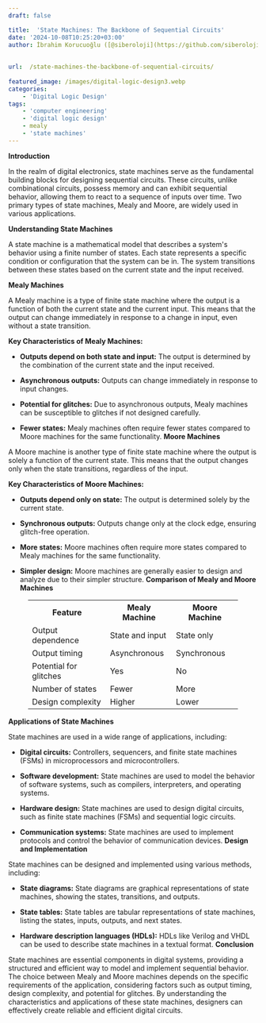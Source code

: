 ```yaml
---
draft: false

title:  'State Machines: The Backbone of Sequential Circuits'
date: '2024-10-08T10:25:20+03:00'
author: İbrahim Korucuoğlu ([@siberoloji](https://github.com/siberoloji))
 
 
url:  /state-machines-the-backbone-of-sequential-circuits/
 
featured_image: /images/digital-logic-design3.webp
categories:
    - 'Digital Logic Design'
tags:
    - 'computer engineering'
    - 'digital logic design'
    - mealy
    - 'state machines'
---
```



**Introduction**



In the realm of digital electronics, state machines serve as the fundamental building blocks for designing sequential circuits. These circuits, unlike combinational circuits, possess memory and can exhibit sequential behavior, allowing them to react to a sequence of inputs over time. Two primary types of state machines, Mealy and Moore, are widely used in various applications.



**Understanding State Machines**



A state machine is a mathematical model that describes a system's behavior using a finite number of states. Each state represents a specific condition or configuration that the system can be in. The system transitions between these states based on the current state and the input received.



**Mealy Machines**



A Mealy machine is a type of finite state machine where the output is a function of both the current state and the current input. This means that the output can change immediately in response to a change in input, even without a state transition.



**Key Characteristics of Mealy Machines:**


* **Outputs depend on both state and input:** The output is determined by the combination of the current state and the input received.

* **Asynchronous outputs:** Outputs can change immediately in response to input changes.

* **Potential for glitches:** Due to asynchronous outputs, Mealy machines can be susceptible to glitches if not designed carefully.

* **Fewer states:** Mealy machines often require fewer states compared to Moore machines for the same functionality.
**Moore Machines**



A Moore machine is another type of finite state machine where the output is solely a function of the current state. This means that the output changes only when the state transitions, regardless of the input.



**Key Characteristics of Moore Machines:**


* **Outputs depend only on state:** The output is determined solely by the current state.

* **Synchronous outputs:** Outputs change only at the clock edge, ensuring glitch-free operation.

* **More states:** Moore machines often require more states compared to Mealy machines for the same functionality.

* **Simpler design:** Moore machines are generally easier to design and analyze due to their simpler structure.
**Comparison of Mealy and Moore Machines**


<!-- wp:table -->
<figure class="wp-block-table"><table class="has-fixed-layout"><tbody><tr><th>Feature</th><th>Mealy Machine</th><th>Moore Machine</th></tr><tr><td>Output dependence</td><td>State and input</td><td>State only</td></tr><tr><td>Output timing</td><td>Asynchronous</td><td>Synchronous</td></tr><tr><td>Potential for glitches</td><td>Yes</td><td>No</td></tr><tr><td>Number of states</td><td>Fewer</td><td>More</td></tr><tr><td>Design complexity</td><td>Higher</td><td>Lower</td></tr></tbody></table></figure>
<!-- /wp:table -->


**Applications of State Machines**



State machines are used in a wide range of applications, including:


* **Digital circuits:** Controllers, sequencers, and finite state machines (FSMs) in microprocessors and microcontrollers.

* **Software development:** State machines are used to model the behavior of software systems, such as compilers, interpreters, and operating systems.

* **Hardware design:** State machines are used to design digital circuits, such as finite state machines (FSMs) and sequential logic circuits.

* **Communication systems:** State machines are used to implement protocols and control the behavior of communication devices.
**Design and Implementation**



State machines can be designed and implemented using various methods, including:


* **State diagrams:** State diagrams are graphical representations of state machines, showing the states, transitions, and outputs.

* **State tables:** State tables are tabular representations of state machines, listing the states, inputs, outputs, and next states.

* **Hardware description languages (HDLs):** HDLs like Verilog and VHDL can be used to describe state machines in a textual format.
**Conclusion**



State machines are essential components in digital systems, providing a structured and efficient way to model and implement sequential behavior. The choice between Mealy and Moore machines depends on the specific requirements of the application, considering factors such as output timing, design complexity, and potential for glitches. By understanding the characteristics and applications of these state machines, designers can effectively create reliable and efficient digital circuits.   
